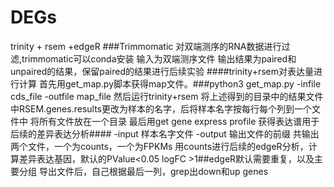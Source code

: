 # DEGs
trinity + rsem +edgeR
###Trimmomatic 对双端测序的RNA数据进行过滤,trimmomatic可以conda安装
输入为双端测序文件
输出结果为paired和unpaired的结果，保留paired的结果进行后续实验
####trinity+rsem对表达量进行计算
首先用get_map.py脚本获得map文件。###python3 get_map.py -infile cds_file -outfile map_file
然后运行trinity+rsem
将上述得到的目录中的结果文件中RSEM.genes.results更改为样本的名字，后将样本名字按每行每个列到一个文件中
将所有文件放在一个目录
最后用get gene express profile 获得表达谱用于后续的差异表达分析#### -input 样本名字文件 -output 输出文件的前缀
共输出两个文件，一个为counts，一个为FPKMs
用counts进行后续的edgeR分析，计算差异表达基因，默认的PValue<0.05 logFC >1##edgeR默认需要重复，以及主要分组
导出文件后，自己根据最后一列，grep出down和up genes
